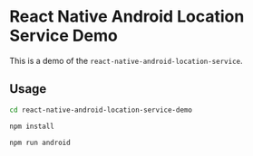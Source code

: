 # React Native Android Location Service Demo

This is a demo of the `react-native-android-location-service`.

## Usage

```sh
cd react-native-android-location-service-demo

npm install

npm run android
```